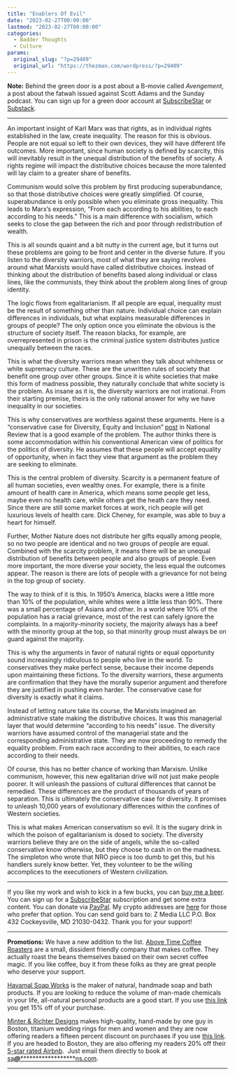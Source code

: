 ```yaml
---
title: "Enablers Of Evil"
date: "2023-02-27T00:00:00"
lastmod: "2023-02-27T00:00:00"
categories:
  - Badder Thoughts
  - Culture
params:
  original_slug: "?p=29409"
  original_url: "https://thezman.com/wordpress/?p=29409"
---
```


**Note:** Behind the green door is a post about a B-movie called
*Avengement*, a post about the fatwah issued against Scott Adams and the
Sunday podcast. You can sign up for a green door account at
<a href="https://www.subscribestar.com/the-z-blog" rel="noopener"
target="_blank">SubscribeStar</a> or
<a href="https://thedissident.substack.com/" rel="noopener"
target="_blank">Substack</a>.

------------------------------------------------------------------------

An important insight of Karl Marx was that rights, as in individual
rights established in the law, create inequality. The reason for this is
obvious. People are not equal so left to their own devices, they will
have different life outcomes. More important, since human society is
defined by scarcity, this will inevitably result in the unequal
distribution of the benefits of society. A rights regime will impact the
distributive choices because the more talented will lay claim to a
greater share of benefits.

Communism would solve this problem by first producing superabundance, so
that those distributive choices were greatly simplified. Of course,
superabundance is only possible when you eliminate gross inequality.
This leads to Marx’s expression, “From each according to his abilities,
to each according to his needs.” This is a main difference with
socialism, which seeks to close the gap between the rich and poor
through redistribution of wealth.

This is all sounds quaint and a bit nutty in the current age, but it
turns out these problems are going to be front and center in the diverse
future. If you listen to the diversity warriors, most of what they are
saying revolves around what Marxists would have called distributive
choices. Instead of thinking about the distribution of benefits based
along individual or class lines, like the communists, they think about
the problem along lines of group identity.

The logic flows from egalitarianism. If all people are equal, inequality
must be the result of something other than nature. Individual choice can
explain differences in individuals, but what explains measurable
differences in groups of people? The only option once you eliminate the
obvious is the structure of society itself. The reason blacks, for
example, are overrepresented in prison is the criminal justice system
distributes justice unequally between the races.

This is what the diversity warriors mean when they talk about whiteness
or white supremacy culture. These are the unwritten rules of society
that benefit one group over other groups. Since it is white societies
that make this form of madness possible, they naturally conclude that
white society is the problem. As insane as it is, the diversity warriors
are not irrational. From their starting premise, theirs is the only
rational answer for why we have inequality in our societies.

This is why conservatives are worthless against these arguments. Here is
a “conservative case for Diversity, Equity and Inclusion”
<a href="https://archive.is/69QDM" rel="noopener"
target="_blank">post</a> in National Review that is a good example of
the problem. The author thinks there is some accommodation within his
conventional American view of politics for the politics of diversity. He
assumes that these people will accept equality of opportunity, when in
fact they view that argument as the problem they are seeking to
eliminate.

This is the central problem of diversity. Scarcity is a permanent
feature of all human societies, even wealthy ones. For example, there is
a finite amount of health care in America, which means some people get
less, maybe even no health care, while others get the heath care they
need. Since there are still some market forces at work, rich people will
get luxurious levels of health care. Dick Cheney, for example, was able
to buy a heart for himself.

Further, Mother Nature does not distribute her gifts equally among
people, so no two people are identical and no two groups of people are
equal. Combined with the scarcity problem, it means there will be an
unequal distribution of benefits between people and also groups of
people. Even more important, the more diverse your society, the less
equal the outcomes appear. The reason is there are lots of people with a
grievance for not being in the top group of society.

The way to think of it is this. In 1950’s America, blacks were a little
more than 10% of the population, while whites were a little less than
90%. There was a small percentage of Asians and other. In a world where
10% of the population has a racial grievance, most of the rest can
safely ignore the complaints. In a majority-minority society, the
majority always has a beef with the minority group at the top, so that
minority group must always be on guard against the majority.

This is why the arguments in favor of natural rights or equal
opportunity sound increasingly ridiculous to people who live in the
world. To conservatives they make perfect sense, because their income
depends upon maintaining these fictions. To the diversity warriors,
these arguments are confirmation that they have the morally superior
argument and therefore they are justified in pushing even harder. The
conservative case for diversity is exactly what it claims.

Instead of letting nature take its course, the Marxists imagined an
administrative state making the distributive choices. It was this
managerial layer that would determine “according to his needs” issue.
The diversity warriors have assumed control of the managerial state and
the corresponding administrative state. They are now proceeding to
remedy the equality problem. From each race according to their
abilities, to each race according to their needs.

Of course, this has no better chance of working than Marxism. Unlike
communism, however, this new egalitarian drive will not just make people
poorer. It will unleash the passions of cultural differences that cannot
be remedied. These differences are the product of thousands of years of
separation. This is ultimately the conservative case for diversity. It
promises to unleash 10,000 years of evolutionary differences within the
confines of Western societies.

This is what makes American conservatism so evil. It is the sugary drink
in which the poison of egalitarianism is dosed to society. The diversity
warriors believe they are on the side of angels, while the so-called
conservative know otherwise, but they choose to cash in on the madness.
The simpleton who wrote that NRO piece is too dumb to get this, but his
handlers surely know better. Yet, they volunteer to be the willing
accomplices to the executioners of Western civilization.

------------------------------------------------------------------------

If you like my work and wish to kick in a few bucks, you can
<a href="https://www.buymeacoffee.com/mujolulu" rel="noopener"
target="_blank">buy me a beer</a>. You can sign up for a
<a href="https://www.subscribestar.com/the-z-blog" rel="noopener"
target="_blank">SubscribeStar</a> subscription and get some extra
content. You can donate via <a
href="https://www.paypal.com/donate/?cmd=_s-xclick&amp;hosted_button_id=UDAS2Q8JYA6CN&amp;source=url"
rel="noopener" target="_blank">PayPal</a>. My crypto addresses are
<a href="https://thezman.com/wordpress/?page_id=22713" rel="noopener"
target="_blank">here</a> for those who prefer that option. You can send
gold bars to: Z Media LLC P.O. Box 432 Cockeysville, MD 21030-0432.
Thank you for your support!

------------------------------------------------------------------------

**Promotions:** We have a new addition to the list.
<a href="https://abovetimecoffee.com/" rel="noopener"
target="_blank">Above Time Coffee Roasters</a> are a small, dissident
friendly company that makes coffee. They actually roast the beans
themselves based on their own secret coffee magic. If you like coffee,
buy it from these folks as they are great people who deserve your
support.

<a href="https://havamalsoapworks.com/" rel="noopener"
target="_blank">Havamal Soap Works</a> is the maker of natural, handmade
soap and bath products. If you are looking to reduce the volume of
man-made chemicals in your life, all-natural personal products are a
good start. If you use
<a href="https://havamalsoapworks.com/discount/ZMAN" rel="noopener"
target="_blank">this link</a> you get 15% off of your purchase.

<a href="https://www.minterandrichterdesigns.com/"
rel="noreferrer nofollow noopener" target="_blank">Minter &amp; Richter
Designs</a> makes high-quality, hand-made by one guy in Boston, titanium
wedding rings for men and women and they are now offering readers a
fifteen percent discount on purchases if you use
<a href="https://www.minterandrichterdesigns.com/discount/ZMAN"
rel="noreferrer nofollow noopener" target="_blank">this link</a>.
<span class="highlight"><span class="colour"><span class="font"><span class="size">If
you are headed to Boston, they are also offering my readers 20% off
their <a
href="https://www.airbnb.com/users/7988017/listings?user_id=7988017&amp;s=3"
rel="noopener noreferrer" target="_blank">5-star rated Airbnb</a>.  Just
email them directly to book at
<a href="mailto:sa***@*********************ns.com"
data-original-string="lzp1bUEB88InKYZ3cuUf6w==cb7N+7zIobpMtUxdM2V5o7e8+AqMzUqOQyuxIghY6ADmRXrwswXruKlrcUHuagY/FeL"><span
class="apbct-email-encoder"
data-original-string="T8FcVuvtSE6jVbKjoMzsHg==cb7CxraKcYAajoP7laYhuaQP6zazLSvKBFx/yO4NTgYeLkjiOnD0fXSiBGLibc0lo/U"
title="This contact has been encoded by Anti-Spam by CleanTalk. Click to decode. To finish the decoding make sure that JavaScript is enabled in your browser.">sa<span
class="apbct-blur">***</span>@<span
class="apbct-blur">*********************</span>ns.com</span></a>.</span></span></span></span>

------------------------------------------------------------------------
